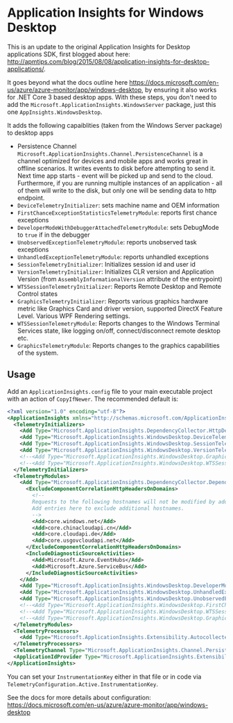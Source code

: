 # Application Insights for Windows Desktop

This is an update to the original Application Insights for Desktop applications SDK, first blogged about here: http://apmtips.com/blog/2015/08/08/application-insights-for-desktop-applications/.

It goes beyond what the docs outline here https://docs.microsoft.com/en-us/azure/azure-monitor/app/windows-desktop, by ensuring it also works
for .NET Core 3 based desktop apps. With these steps, you don't need to add the `Microsoft.ApplicationInsights.WindowsServer` package,
just this one `AppInsights.WindowsDesktop`.

It adds the following capaiblities (taken from the Windows Server package) to desktop apps

- Persistence Channel 
   `Microsoft.ApplicationInsights.Channel.PersistenceChannel` is a channel optimized for devices and mobile apps and works great in offline scenarios.  It writes events to disk before attempting to send it. Next time app starts - event will be picked up and send to the cloud. Furthermore, if you are running multiple instances of an application - all of them will write to the disk, but only one will be sending data to http endpoint.
- `DeviceTelemetryInitializer`: sets machine name and OEM information
- `FirstChanceExceptionStatisticsTelemetryModule`: reports first chance exceptions
- `DeveloperModeWithDebuggerAttachedTelemetryModule`: sets DebugMode to `true` if in the debugger
- `UnobservedExceptionTelemetryModule`: reports unobserved task exceptions
- `UnhandledExceptionTelemetryModule`: reports unhandled exceptions
- `SessionTelemetryInitializer`: Initializes session id and user id
- `VersionTelemetryInitializer`: Initializes CLR version and Application Version (from `AssemblyInformationalVersion` attribute of the entrypoint)
- `WTSSessionTelemetryInitializer`: Reports Remote Desktop and Remote Control states
- `GraphicsTelemetryInitializer`: Reports various graphics hardware metric like Graphics Card and driver version, supported DirectX Feature Level. Various WPF Rendering settings.
- `WTSSessionTelemetryModule`: Reports changes to the Windows Terminal Services state, like logging on/off, connect/disconnect remote desktop etc.
- `GraphicsTelemetryModule`: Reports changes to the graphics capabilities of the system.


## Usage
Add an `ApplicationInsights.config` file to your main executable project with an action of `CopyIfNewer`. The recommended default is:

```xml
<?xml version="1.0" encoding="utf-8"?>
<ApplicationInsights xmlns="http://schemas.microsoft.com/ApplicationInsights/2013/Settings">
  <TelemetryInitializers>
    <Add Type="Microsoft.ApplicationInsights.DependencyCollector.HttpDependenciesParsingTelemetryInitializer, Microsoft.AI.DependencyCollector" />
    <Add Type="Microsoft.ApplicationInsights.WindowsDesktop.DeviceTelemetryInitializer, AppInsights.WindowsDesktop"/>
    <Add Type="Microsoft.ApplicationInsights.WindowsDesktop.SessionTelemetryInitializer, AppInsights.WindowsDesktop"/>
    <Add Type="Microsoft.ApplicationInsights.WindowsDesktop.VersionTelemetryInitializer, AppInsights.WindowsDesktop"/>
    <!--<Add Type="Microsoft.ApplicationInsights.WindowsDesktop.GraphicsTelemetryInitializer, AppInsights.WindowsDesktop"/>-->
    <!--<Add Type="Microsoft.ApplicationInsights.WindowsDesktop.WTSSessionTelemetryInitializer, AppInsights.WindowsDesktop"/>-->
  </TelemetryInitializers>
  <TelemetryModules>
    <Add Type="Microsoft.ApplicationInsights.DependencyCollector.DependencyTrackingTelemetryModule, Microsoft.AI.DependencyCollector" >
      <ExcludeComponentCorrelationHttpHeadersOnDomains>
        <!-- 
        Requests to the following hostnames will not be modified by adding correlation headers.         
        Add entries here to exclude additional hostnames.
        -->
        <Add>core.windows.net</Add>
        <Add>core.chinacloudapi.cn</Add>
        <Add>core.cloudapi.de</Add>
        <Add>core.usgovcloudapi.net</Add>
      </ExcludeComponentCorrelationHttpHeadersOnDomains>
      <IncludeDiagnosticSourceActivities>
        <Add>Microsoft.Azure.EventHubs</Add>
        <Add>Microsoft.Azure.ServiceBus</Add>
      </IncludeDiagnosticSourceActivities>
    </Add>
    <Add Type="Microsoft.ApplicationInsights.WindowsDesktop.DeveloperModeWithDebuggerAttachedTelemetryModule, AppInsights.WindowsDesktop" />
    <Add Type="Microsoft.ApplicationInsights.WindowsDesktop.UnhandledExceptionTelemetryModule, AppInsights.WindowsDesktop"/>
    <Add Type="Microsoft.ApplicationInsights.WindowsDesktop.UnobservedExceptionTelemetryModule, AppInsights.WindowsDesktop" />
    <!--<Add Type="Microsoft.ApplicationInsights.WindowsDesktop.FirstChanceExceptionStatisticsTelemetryModule, AppInsights.WindowsDesktop" />-->
    <!--<Add Type="Microsoft.ApplicationInsights.WindowsDesktop.WTSSessionTelemetryModule, AppInsights.WindowsDesktop" />-->
    <!--<Add Type="Microsoft.ApplicationInsights.WindowsDesktop.GraphicsTelemetryModule, AppInsights.WindowsDesktop" />-->
  </TelemetryModules>  
  <TelemetryProcessors>
    <Add Type="Microsoft.ApplicationInsights.Extensibility.AutocollectedMetricsExtractor, Microsoft.ApplicationInsights"/>
  </TelemetryProcessors>
  <TelemetryChannel Type="Microsoft.ApplicationInsights.Channel.PersistenceChannel, AppInsights.WindowsDesktop"/>
  <ApplicationIdProvider Type="Microsoft.ApplicationInsights.Extensibility.Implementation.ApplicationId.ApplicationInsightsApplicationIdProvider, Microsoft.ApplicationInsights"/>
</ApplicationInsights>
```

You can set your `InstrumentationKey` either in that file or in code via `TelemetryConfiguration.Active.InstrumentationKey`.

See the docs for more details about configuration: https://docs.microsoft.com/en-us/azure/azure-monitor/app/windows-desktop
